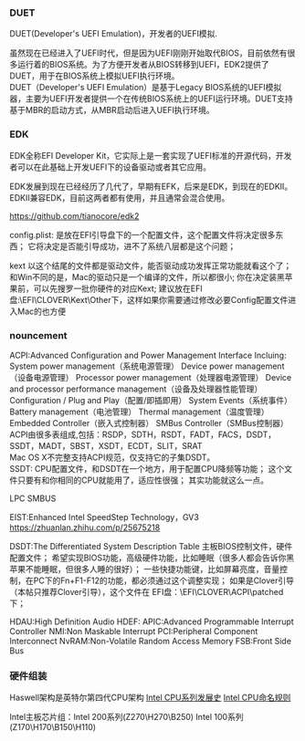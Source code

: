 ### DUET
DUET(Developer's UEFI Emulation)，开发者的UEFI模拟.

虽然现在已经进入了UEFI时代，但是因为UEFI刚刚开始取代BIOS，目前依然有很多运行着的BIOS系统。为了方便开发者从BIOS转移到UEFI，EDK2提供了DUET，用于在BIOS系统上模拟UEFI执行环境。  
DUET（Developer's UEFI Emulation）是基于Legacy BIOS系统的UEFI模拟器，主要为UEFI开发者提供一个在传统BIOS系统上的UEFI运行环境。DUET支持基于MBR的启动方式，从MBR启动后进入UEFI执行环境。  
### EDK  
EDK全称EFI Developer Kit，它实际上是一套实现了UEFI标准的开源代码，开发者可以在此基础上开发UEFI下的设备驱动或者其它应用。

EDK发展到现在已经经历了几代了，早期有EFK，后来是EDK，到现在的EDKII。EDKII兼容EDK，目前这两者都有使用，并且通常会混合使用。

https://github.com/tianocore/edk2

config.plist:
是放在EFI引导盘下的一个配置文件，这个配置文件将决定很多东西；
它将决定是否能引导成功，进不了系统八层都是这个问题；

kext
以这个结尾的文件都是驱动文件，能否驱动成功发挥正常功能就看这个了；
和Win不同的是，Mac的驱动只是一个编译的文件，所以都很小;
你在决定装黑苹果前，可以先搜罗一批你硬件的对应Kext;
建议放在EFI盘:\EFI\CLOVER\Kext\Other下，这样如果你需要通过修改必要Config配置文件进入Mac的也方便

### nouncement
ACPI:Advanced Configuration and Power Management Interface
Incluing:  
	System power management（系统电源管理）
	Device power management（设备电源管理）
	Processor power management（处理器电源管理）
	Device and processor performance management（设备及处理器性能管理）
	Configuration / Plug and Play（配置/即插即用）
	System Events（系统事件）
	Battery management（电池管理）
	Thermal management（温度管理）
	Embedded Controller（嵌入式控制器）
	SMBus Controller（SMBus控制器）
	ACPI由很多表组成,包括：RSDP，SDTH，RSDT，FADT，FACS，DSDT，SSDT，MADT，SBST，XSDT，ECDT，SLIT，SRAT  
	Mac OS X不完整支持ACPI规范，仅支持它的子集DSDT。  
SSDT:
	CPU配置文件，和DSDT在一个地方，用于配置CPU降频等功能；
	这个文件只要有和你相同的CPU就能用了，适应性很强；
	其实功能就这么一点。

LPC
SMBUS


EIST:Enhanced Intel SpeedStep Technology，GV3
	https://zhuanlan.zhihu.com/p/25675218

DSDT:The Differentiated System Description Table
	 主板BIOS控制文件，硬件配置文件；
	 希望实现BIOS功能，高级硬件功能，比如睡眠（很多人都会告诉你黑苹果不能睡眠，但很多人睡的很好）；
	 一些快捷功能键，比如屏幕亮度，音量控制，在PC下的Fn+F1-F12的功能，都必须通过这个调整实现；
	 如果是Clover引导（本帖只推荐Clover引导），这个文件在 EFI盘：\EFI\CLOVER\ACPI\patched下；  

HDAU:High Definition Audio
HDEF:
APIC:Advanced Programmable Interrupt Controller	
NMI:Non Maskable Interrupt
PCI:Peripheral Component Interconnect
NvRAM:Non-Volatile Random Access Memory
FSB:Front Side Bus

### 硬件组装
Haswell架构是英特尔第四代CPU架构
[Intel CPU系列发展史](ttps://wenku.baidu.com/view/e465434b2b160b4e767fcf44.html)
[Intel CPU命名规则](https://www.cnblogs.com/LvBaiYang/p/6930989.html)

Intel主板芯片组：Intel 200系列(Z270\H270\B250) Intel 100系列(Z170\H170\B150\H110)
